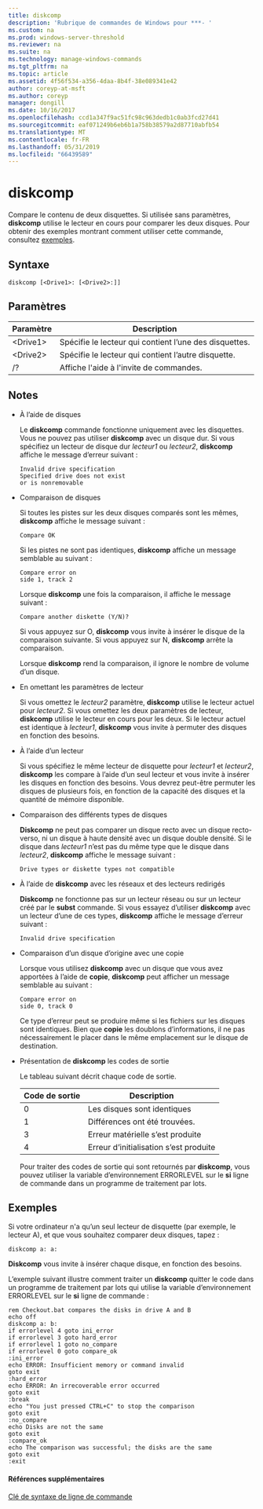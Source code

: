 ```yaml
---
title: diskcomp
description: 'Rubrique de commandes de Windows pour ***- '
ms.custom: na
ms.prod: windows-server-threshold
ms.reviewer: na
ms.suite: na
ms.technology: manage-windows-commands
ms.tgt_pltfrm: na
ms.topic: article
ms.assetid: 4f56f534-a356-4daa-8b4f-38e089341e42
author: coreyp-at-msft
ms.author: coreyp
manager: dongill
ms.date: 10/16/2017
ms.openlocfilehash: ccd1a347f9ac51fc98c963dedb1c0ab3fcd27d41
ms.sourcegitcommit: eaf071249b6eb6b1a758b38579a2d87710abfb54
ms.translationtype: MT
ms.contentlocale: fr-FR
ms.lasthandoff: 05/31/2019
ms.locfileid: "66439589"
---
```

# <a name="diskcomp"></a>diskcomp



Compare le contenu de deux disquettes. Si utilisée sans paramètres, **diskcomp** utilise le lecteur en cours pour comparer les deux disques. Pour obtenir des exemples montrant comment utiliser cette commande, consultez [exemples](#BKMK_examples).

## <a name="syntax"></a>Syntaxe

```
diskcomp [<Drive1>: [<Drive2>:]]
```

## <a name="parameters"></a>Paramètres

|Paramètre|Description|
|---------|-----------|
|\<Drive1>|Spécifie le lecteur qui contient l’une des disquettes.|
|\<Drive2>|Spécifie le lecteur qui contient l’autre disquette.|
|/?|Affiche l'aide à l'invite de commandes.|

## <a name="remarks"></a>Notes

- À l’aide de disques

  Le **diskcomp** commande fonctionne uniquement avec les disquettes. Vous ne pouvez pas utiliser **diskcomp** avec un disque dur. Si vous spécifiez un lecteur de disque dur *lecteur1* ou *lecteur2*, **diskcomp** affiche le message d’erreur suivant :  
  ```
  Invalid drive specification
  Specified drive does not exist
  or is nonremovable
  ```  
- Comparaison de disques

  Si toutes les pistes sur les deux disques comparés sont les mêmes, **diskcomp** affiche le message suivant :  
  ```
  Compare OK
  ```  
  Si les pistes ne sont pas identiques, **diskcomp** affiche un message semblable au suivant :  
  ```
  Compare error on
  side 1, track 2
  ```  
  Lorsque **diskcomp** une fois la comparaison, il affiche le message suivant :  
  ```
  Compare another diskette (Y/N)?
  ```  
  Si vous appuyez sur O, **diskcomp** vous invite à insérer le disque de la comparaison suivante. Si vous appuyez sur N, **diskcomp** arrête la comparaison.

  Lorsque **diskcomp** rend la comparaison, il ignore le nombre de volume d’un disque.
- En omettant les paramètres de lecteur

  Si vous omettez le *lecteur2* paramètre, **diskcomp** utilise le lecteur actuel pour *lecteur2*. Si vous omettez les deux paramètres de lecteur, **diskcomp** utilise le lecteur en cours pour les deux. Si le lecteur actuel est identique à *lecteur1*, **diskcomp** vous invite à permuter des disques en fonction des besoins.
- À l’aide d’un lecteur

  Si vous spécifiez le même lecteur de disquette pour *lecteur1* et *lecteur2*, **diskcomp** les compare à l’aide d’un seul lecteur et vous invite à insérer les disques en fonction des besoins. Vous devrez peut-être permuter les disques de plusieurs fois, en fonction de la capacité des disques et la quantité de mémoire disponible.
- Comparaison des différents types de disques

  **Diskcomp** ne peut pas comparer un disque recto avec un disque recto-verso, ni un disque à haute densité avec un disque double densité. Si le disque dans *lecteur1* n’est pas du même type que le disque dans *lecteur2*, **diskcomp** affiche le message suivant :  
  ```
  Drive types or diskette types not compatible
  ```  
- À l’aide de **diskcomp** avec les réseaux et des lecteurs redirigés

  **Diskcomp** ne fonctionne pas sur un lecteur réseau ou sur un lecteur créé par le **subst** commande. Si vous essayez d’utiliser **diskcomp** avec un lecteur d’une de ces types, **diskcomp** affiche le message d’erreur suivant :  
  ```
  Invalid drive specification
  ```  
- Comparaison d’un disque d’origine avec une copie

  Lorsque vous utilisez **diskcomp** avec un disque que vous avez apportées à l’aide de **copie**, **diskcomp** peut afficher un message semblable au suivant :  
  ```
  Compare error on 
  side 0, track 0
  ```  
  Ce type d’erreur peut se produire même si les fichiers sur les disques sont identiques. Bien que **copie** les doublons d’informations, il ne pas nécessairement le placer dans le même emplacement sur le disque de destination.
- Présentation de **diskcomp** les codes de sortie

  Le tableau suivant décrit chaque code de sortie.  

  |Code de sortie|Description|
  |---------|-----------|
  |0|Les disques sont identiques|
  |1|Différences ont été trouvées.|
  |3|Erreur matérielle s’est produite|
  |4|Erreur d’initialisation s’est produite|

  Pour traiter des codes de sortie qui sont retournés par **diskcomp**, vous pouvez utiliser la variable d’environnement ERRORLEVEL sur le **si** ligne de commande dans un programme de traitement par lots.

## <a name="BKMK_examples"></a>Exemples

Si votre ordinateur n'a qu’un seul lecteur de disquette (par exemple, le lecteur A), et que vous souhaitez comparer deux disques, tapez :
```
diskcomp a: a:
```
**Diskcomp** vous invite à insérer chaque disque, en fonction des besoins.

L’exemple suivant illustre comment traiter un **diskcomp** quitter le code dans un programme de traitement par lots qui utilise la variable d’environnement ERRORLEVEL sur le **si** ligne de commande :
```
rem Checkout.bat compares the disks in drive A and B 
echo off 
diskcomp a: b: 
if errorlevel 4 goto ini_error 
if errorlevel 3 goto hard_error 
if errorlevel 1 goto no_compare
if errorlevel 0 goto compare_ok 
:ini_error 
echo ERROR: Insufficient memory or command invalid 
goto exit 
:hard_error 
echo ERROR: An irrecoverable error occurred 
goto exit 
:break 
echo "You just pressed CTRL+C" to stop the comparison 
goto exit 
:no_compare 
echo Disks are not the same 
goto exit 
:compare_ok 
echo The comparison was successful; the disks are the same 
goto exit 
:exit
```

#### <a name="additional-references"></a>Références supplémentaires

[Clé de syntaxe de ligne de commande](command-line-syntax-key.md)
